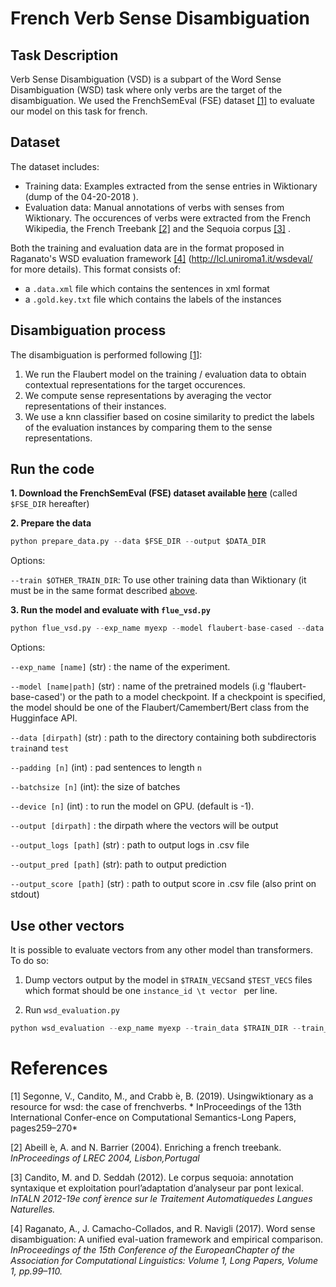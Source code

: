 # French Verb Sense Disambiguation
 ## Task Description
 Verb Sense Disambiguation (VSD) is a subpart of the Word Sense Disambiguation (WSD) task where only verbs are the target of the disambiguation.
 We used the FrenchSemEval (FSE) dataset [[1]](#References) to evaluate our model on this task for french. 
 
 ## Dataset
 The dataset includes:
  - Training data: Examples extracted from the sense entries in Wiktionary (dump of the 04-20-2018 ).
  - Evaluation data: Manual annotations of verbs with senses from Wiktionary. The occurences of verbs were extracted from the French Wikipedia, the French Treebank [[2]]([#References]) and the Sequoia corpus [[3]](#References) .   
 
  
Both the training and evaluation data are in the format proposed in Raganato's WSD evaluation framework [[4]](#References) (http://lcl.uniroma1.it/wsdeval/ for more details).
This format consists of:
 - a ``.data.xml`` file which contains the sentences in xml format
 - a ``.gold.key.txt`` file which contains the labels of the instances


## Disambiguation process
The disambiguation is performed following [[1]](#References):
 1. We run the Flaubert model on the training / evaluation data to obtain contextual representations for the target occurences.
 2. We compute sense representations by averaging the vector representations of their instances.
 3. We use a knn classifier based on cosine similarity to predict the labels of the evaluation instances by comparing them to the sense representations.
 
## Run the code

**1. Download the FrenchSemEval (FSE) dataset available [here](http://www.llf.cnrs.fr/dataset/fse/)** (called ```$FSE_DIR``` hereafter)

**2. Prepare the data**
  ```python
  python prepare_data.py --data $FSE_DIR --output $DATA_DIR
  ```
  Options:
  
  ``--train $OTHER_TRAIN_DIR``: To use other training data than Wiktionary (it must be in the same format described [above](#dataset). 

**3. Run the model and evaluate with ```flue_vsd.py```**
  ```python
  python flue_vsd.py --exp_name myexp --model flaubert-base-cased --data $DATA_DIR --padding 80 --batchsize 32 --device 0 --output $OUTPUT_DIR
  ```
Options:

 ``--exp_name [name]`` (str) : the name of the experiment.
 
 ``--model [name|path]`` (str) : name of the pretrained models (i.g 'flaubert-base-cased') or the path to a model checkpoint. If a checkpoint is specified, the model should be one of the Flaubert/Camembert/Bert class from the Hugginface API.
 
 ``--data [dirpath]`` (str) : path to the directory containing both subdirectoris ``train``and ``test``
 
 ``--padding [n]`` (int) : pad sentences to length ``n``
 
 ``--batchsize [n]`` (int): the size of batches
 
 ``--device [n]`` (int) : to run the model on GPU. (default is -1).
 
 ``--output [dirpath]`` : the dirpath where the vectors will be output
 
 ``--output_logs [path]`` (str) : path to output logs in .csv file
 
 ``--output_pred [path]`` (str): path to output prediction
 
 ``--output_score [path]`` (str) : path to output score in .csv file (also print on stdout)
 
 
## Use other vectors
It is possible to evaluate vectors from any other model than transformers. To do so:

1. Dump vectors output by the model in ``$TRAIN_VECS``and ``$TEST_VECS`` files which format should be one ``instance_id \t vector `` per line.

2. Run ``wsd_evaluation.py``
```python
python wsd_evaluation --exp_name myexp --train_data $TRAIN_DIR --train_vecs $TRAIN_VECS --test_data $TEST_DIR --test_vecs $TEST_VECS --average --target_pos V
```

# References
[1] Segonne, V., Candito, M., and Crabb ́e, B. (2019). Usingwiktionary as a resource for wsd: the case of frenchverbs. *
InProceedings of the 13th International Confer-ence on Computational Semantics-Long Papers, pages259–270*

[2] Abeill ́e, A. and N. Barrier (2004).  Enriching a french treebank.  *InProceedings of LREC 2004, Lisbon,Portugal*

[3] Candito,  M.  and  D.  Seddah  (2012).   Le  corpus  sequoia:  annotation  syntaxique  et  exploitation  pourl’adaptation d’analyseur par pont lexical. *InTALN 2012-19e conf ́erence sur le Traitement Automatiquedes Langues Naturelles.*

[4] Raganato, A., J. Camacho-Collados, and R. Navigli (2017). Word sense disambiguation: A unified eval-uation framework and empirical comparison.  *InProceedings of the 15th Conference of the EuropeanChapter of the Association for Computational Linguistics:  Volume 1,  Long Papers,  Volume 1,  pp.99–110.*
